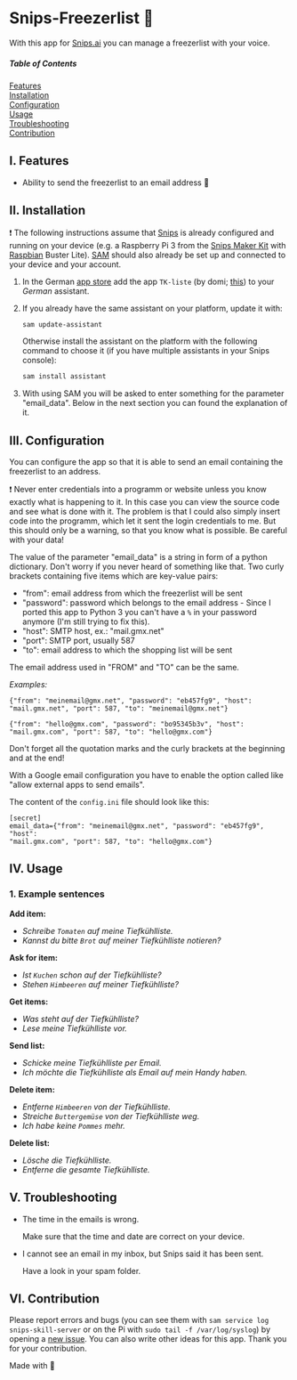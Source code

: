 # Snips-Freezerlist :memo:
With this app for [Snips.ai](https://snips.ai/) you can manage a freezerlist with your voice.

##### Table of Contents  
[Features](#i-features)  
[Installation](#ii-installation)  
[Configuration](#iii-configuration)  
[Usage](#iv-usage)  
[Troubleshooting](#v-troubleshooting)  
[Contribution](#vi-contribution)  


## I. Features

- Ability to send the freezerlist to an email address :postal_horn:

## II. Installation

:exclamation: The following instructions assume that [Snips](https://snips.gitbook.io/documentation/snips-basics) is
already configured and running on your device (e.g. a Raspberry Pi 3 from the 
[Snips Maker Kit](https://www.seeedstudio.com/snips.html) with 
[Raspbian](https://www.raspberrypi.org/downloads/raspbian/) Buster Lite). 
[SAM](https://snips.gitbook.io/getting-started/installation) should
also already be set up and connected to your device and your account.

1. In the German [app store](https://console.snips.ai/) add the
app `TK-liste` (by domi; [this](https://console.snips.ai/store/de/skill_Va52B5v45GB)) to
your *German* assistant.

2. If you already have the same assistant on your platform, update it with:
      ```bash
      sam update-assistant
      ```
      
   Otherwise install the assistant on the platform with the following command to
   choose it (if you have multiple assistants in your Snips console):
      ```bash
      sam install assistant
      ```

3. With using SAM you will be asked to enter something
for the parameter "email_data". Below in the next section you 
can found the explanation of it.
    
## III. Configuration

You can configure the app so that it is able to send an email
containing the freezerlist to an address.

:exclamation: Never enter credentials into a programm or website unless you know exactly what is happening to it.
In this case you can view the source code and see what is done
with it. The problem is that I could also simply insert code into the programm, which let it sent the login credentials
to me. But this should only be a warning, so that you know what is possible.
Be careful with your data!

The value of the parameter "email_data" is a string in form of a python dictionary.
Don't worry if you never heard of something like that.
Two curly brackets containing five items which are key-value pairs:
- "from": email address from which the freezerlist will be sent
- "password": password which belongs to the email address - Since I ported this app to Python 3 you can't have a `%` in
   your password anymore (I'm still trying to fix this).
- "host": SMTP host, ex.: "mail.gmx.net"
- "port": SMTP port, usually 587
- "to": email address to which the shopping list will be sent

The email address used in "FROM" and "TO" can be the same.

*Examples:*

`{"from": "meinemail@gmx.net", "password": "eb457fg9", "host":
"mail.gmx.net", "port": 587, "to": "meinemail@gmx.net"}`

`{"from": "hello@gmx.com", "password": "bo95345b3v", "host":
"mail.gmx.com", "port": 587, "to": "hello@gmx.com"}`

Don't forget all the quotation marks and the curly brackets at the beginning and at the end!

With a Google email configuration you have to enable the option called like "allow external apps to send emails".

The content of the `config.ini` file should look like this:

```
[secret]
email_data={"from": "meinemail@gmx.net", "password": "eb457fg9", "host":
"mail.gmx.com", "port": 587, "to": "hello@gmx.com"}
```

## IV. Usage

### 1. Example sentences

**Add item:**

- *Schreibe `Tomaten` auf meine Tiefkühlliste.*
- *Kannst du bitte `Brot` auf meiner Tiefkühlliste notieren?*

**Ask for item:**

- *Ist `Kuchen` schon auf der Tiefkühlliste?*
- *Stehen `Himbeeren` auf meiner Tiefkühlliste?*

**Get items:**

- *Was steht auf der Tiefkühlliste?*
- *Lese meine Tiefkühlliste vor.*

**Send list:**

- *Schicke meine Tiefkühlliste per Email.*
- *Ich möchte die Tiefkühlliste als Email auf mein Handy haben.*

**Delete item:**

- *Entferne `Himbeeren` von der Tiefkühlliste.*
- *Streiche `Buttergemüse` von der Tiefkühlliste weg.*
- *Ich habe keine `Pommes` mehr.*

**Delete list:**

- *Lösche die Tiefkühlliste.*
- *Entferne die gesamte Tiefkühlliste.*


## V. Troubleshooting

- The time in the emails is wrong.

    Make sure that the time and date are correct on your device.
    
- I cannot see an email in my inbox, but Snips said it has been sent.
    
    Have a look in your spam folder.

## VI. Contribution

Please report errors and bugs (you can see them with `sam service log snips-skill-server` or on the Pi
with `sudo tail -f /var/log/syslog`) by opening
a [new issue](https://github.com/thomasthe1st/Snips-Freezerlist/issues/new).
You can also write other ideas for this app. Thank you for your contribution.

Made with :blue_heart:
